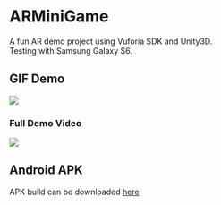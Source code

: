 # ARMiniGame

A fun AR demo project using Vuforia SDK and Unity3D.  
Testing with Samsung Galaxy S6.

## GIF Demo
![](https://user-images.githubusercontent.com/20402192/93624130-6f301980-fa12-11ea-9ae7-0d9f89969b0f.gif)

### Full Demo Video
[![](http://img.youtube.com/vi/OeBK2Omlf2k/0.jpg)](http://www.youtube.com/watch?v=OeBK2Omlf2k "")

## Android APK

APK build can be downloaded [here](https://drive.google.com/file/d/0B2RDlv-M10lILV8wby1IZ01KR3c/view?usp=sharing  )
